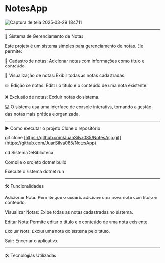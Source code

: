 # NotesApp

![Captura de tela 2025-03-29 184711](https://github.com/user-attachments/assets/089a0343-1776-4821-812f-4a5ac18ba541)

-------------------------------------------------------------------------------------------------------------------------

📓 Sistema de Gerenciamento de Notas
                                                                                                                                                                                           
 Este projeto é um sistema simples para gerenciamento de notas. Ele permite:

📝 Cadastro de notas: Adicionar notas com informações como título e conteúdo.

👀 Visualização de notas: Exibir todas as notas cadastradas.

✏️ Edição de notas: Editar o título e o conteúdo de uma nota existente.

❌ Exclusão de notas: Excluir notas do sistema.

💻 O sistema usa uma interface de console interativa, tornando a gestão das notas mais prática e organizada.

-------------------------------------------------------------------------------------------------------------------------------------

▶️ Como executar o projeto
Clone o repositório

git clone [https://github.com/JuanSilva085/NotesApp.git](https://github.com/JuanSilva085/NotesApp)                                                                            
                                                                                                                                                                                             
cd SistemaDeBiblioteca

Compile o projeto
dotnet build

Execute o sistema
dotnet run

-----------------------------------------------------------------------------------------------------------------

🛠️ Funcionalidades
                                                                                                                                                                                      
Adicionar Nota: Permite que o usuário adicione uma nova nota com título e conteúdo.

Visualizar Notas: Exibe todas as notas cadastradas no sistema.

Editar Nota: Permite editar o título e o conteúdo de uma nota existente.

Excluir Nota: Exclui uma nota do sistema pelo título.

Sair: Encerrar o aplicativo.

-----------------------------------------------------------------------------------------------------------------

🛠️ Tecnologias Utilizadas





